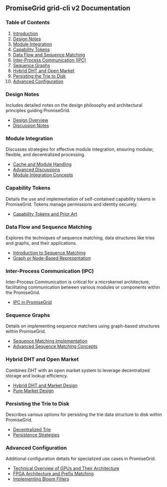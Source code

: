 ## PromiseGrid grid-cli v2 Documentation

### Table of Contents

1. [Introduction](#introduction)
2. [Design Notes](#design-notes)
3. [Module Integration](#module-integration)
4. [Capability Tokens](#capability-tokens)
5. [Data Flow and Sequence Matching](#data-flow-and-sequence-matching)
6. [Inter-Process Communication (IPC)](#inter-process-communication-ipc)
7. [Sequence Graphs](#sequence-graphs)
8. [Hybrid DHT and Open Market](#hybrid-dht-and-open-market)
9. [Persisting the Trie to Disk](#persisting-the-trie-to-disk)
10. [Advanced Configuration](#advanced-configuration)

### Design Notes

Includes detailed notes on the design philosophy and architectural principles guiding PromiseGrid. 

- [Design Overview](./00.md)
- [Discussion Notes](./01.md)

### Module Integration

Discusses strategies for effective module integration, ensuring modular, flexible, and decentralized processing.

- [Cache and Module Handling](./02.md)
- [Advanced Discussions](./03.md)
- [Module Integration Concepts](./04.md)

### Capability Tokens

Details the use and implementation of self-contained capability tokens in PromiseGrid. Tokens manage permissions and identity securely.

- [Capability Tokens and Prior Art](./150-capability-tokens.md)

### Data Flow and Sequence Matching

Explores the techniques of sequence matching, data structures like tries and graphs, and their applications.

- [Introduction to Sequence Matching](./200-sequence.md)
- [Graph or Node-Based Representation](./210-sequence-graph.md)

### Inter-Process Communication (IPC)

Inter-Process Communication is critical for a microkernel architecture, facilitating communication between various modules or components within the PromiseGrid.

- [IPC in PromiseGrid](./320-ipc.md)

### Sequence Graphs

Details on implementing sequence matchers using graph-based structures within PromiseGrid.

- [Sequence Matching Implementation](./220-graph.md)
- [Advanced Sequence Matching Concepts](./221-graph.md)

### Hybrid DHT and Open Market

Combines DHT with an open market system to leverage decentralized storage and lookup efficiency.

- [Hybrid DHT and Market Design](./343-dht.md)
- [Pure Market Design](./344-market.md)

### Persisting the Trie to Disk

Describes various options for persisting the trie data structure to disk within PromiseGrid.

- [Decentralized Trie](./345-dtrie.md)
- [Persistence Strategies](./346-persist.md)

### Advanced Configuration

Additional configuration details for specialized use cases in PromiseGrid.

- [Technical Overview of GPUs and Their Architecture](./205-gpu.md)
- [FPGA Architecture and Prefix Matching](./206-fpga.md)
- [Implementing Bloom Filters](./350-bloom.md)
